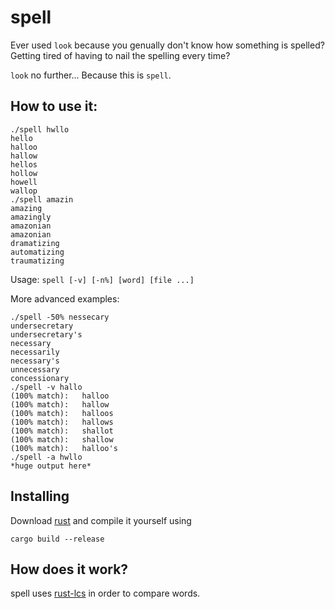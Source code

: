 # spell

Ever used `look` because you genually don't know how something is spelled?  
Getting tired of having to nail the spelling every time?

`look` no further... Because this is `spell`.

## How to use it:

```
./spell hwllo
hello
halloo
hallow
hellos
hollow
howell
wallop
./spell amazin
amazing
amazingly
amazonian
amazonian
dramatizing
automatizing
traumatizing
```

Usage: `spell [-v] [-n%] [word] [file ...]`

More advanced examples:

```
./spell -50% nessecary
undersecretary
undersecretary's
necessary
necessarily
necessary's
unnecessary
concessionary
./spell -v hallo
(100% match):	halloo
(100% match):	hallow
(100% match):	halloos
(100% match):	hallows
(100% match):	shallot
(100% match):	shallow
(100% match):	halloo's
./spell -a hwllo
*huge output here*
```

## Installing

Download [rust](https://rust-lang.org/) and compile it yourself using  
```
cargo build --release
```

## How does it work?

spell uses [rust-lcs](https://github.com/ucarion/rust-lcs) in order to compare words.
